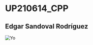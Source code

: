 # UP210614_CPP
## Edgar Sandoval Rodríguez

![Yo](/c/Users/edsr0/Downloads/dbda2e4d74f4c9d78a94259c7e6a4c48.jpg)


